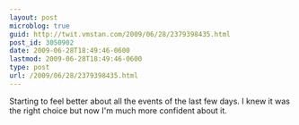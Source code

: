 ```yaml
---
layout: post
microblog: true
guid: http://twit.vmstan.com/2009/06/28/2379398435.html
post_id: 3050902
date: 2009-06-28T18:49:46-0600
lastmod: 2009-06-28T18:49:46-0600
type: post
url: /2009/06/28/2379398435.html
---
```

Starting to feel better about all the events of the last few days. I knew it was the right choice but now I'm much more confident about it.
